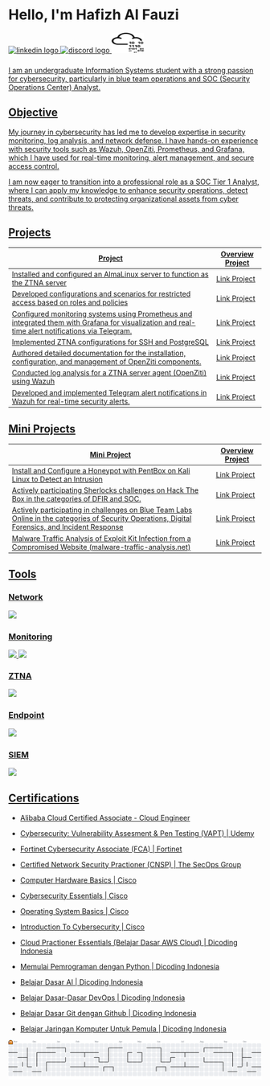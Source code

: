 # Hello, I'm Hafizh Al Fauzi
<div align="left">
  <a href="https://www.linkedin.com/in/hafizhalfauzi" target="_blank">
    <img src="https://raw.githubusercontent.com/maurodesouza/profile-readme-generator/master/src/assets/icons/social/linkedin/default.svg" width="65" height="40" alt="linkedin logo" />
  </a>
  <a href="https://discordapp.com/users/239606244409737216" target="_blank">
  <img src="https://raw.githubusercontent.com/maurodesouza/profile-readme-generator/master/src/assets/icons/social/discord/default.svg" width="65" height="40" alt="discord logo" />
  <a href="https://blueteamlabs.online/public/user/5a72a98b18bc3c000dc11a" target="_blank">
  <a href="https://tryhackme.com/p/cad0nk" target="_blank">
  <img src="https://raw.githubusercontent.com/maurodesouza/profile-readme-generator/master/src/assets/icons/social/tryhackme/default.svg" width="65" height="40" alt="tryhackme logo" />
  <a href="https://app.hackthebox.com/profile/1867441" target="_blank">
</div>


###

I am an undergraduate Information Systems student with a strong passion for cybersecurity, particularly in blue team operations and SOC (Security Operations Center) Analyst.

## Objective

My journey in cybersecurity has led me to develop expertise in security monitoring, log analysis, and network defense. I have hands-on experience with security tools such as Wazuh, OpenZiti, Prometheus, and Grafana, which I have used for real-time monitoring, alert management, and secure access control.

I am now eager to transition into a professional role as a SOC Tier 1 Analyst, where I can apply my knowledge to enhance security operations, detect threats, and contribute to protecting organizational assets from cyber threats.

## Projects

|                                                                 Project                                                      | Overview Project           |
|------------------------------------------------------------------------------------------------------------------------------|----------------------------|
| Installed and configured an AlmaLinux server to function as the ZTNA server | <a href="https://github.com/cad0nk/Project-1">Link Project</a>|
| Developed configurations and scenarios for restricted access based on roles and policies | <a href="https://github.com/cad0nk/Project-2">Link Project</a>|
| Configured monitoring systems using Prometheus and integrated them with Grafana for visualization and real-time alert notifications via Telegram.  | <a href="https://github.com/cad0nk/Project-3">Link Project</a>|
| Implemented ZTNA configurations for SSH and PostgreSQL | <a href="https://github.com/cad0nk/Project-4">Link Project</a>|
| Authored detailed documentation for the installation, configuration, and management of OpenZiti components. | <a href="https://github.com/cad0nk/Project-5">Link Project</a>|
| Conducted log analysis for a ZTNA server agent (OpenZiti) using Wazuh | <a href="https://github.com/cad0nk/Project-6">Link Project</a>|
|  Developed and implemented Telegram alert notifications in Wazuh for real-time security alerts.| <a href="https://github.com/cad0nk/Project-7">Link Project</a>|

## Mini Projects

|                                                              Mini Project                                                    | Overview Project           |
|------------------------------------------------------------------------------------------------------------------------------|----------------------------|
| Install and Configure a Honeypot with PentBox on Kali Linux to Detect an Intrusion | <a href="https://github.com/cad0nk/MiniProject-1">Link Project</a>|
| Actively participating Sherlocks challenges on Hack The Box in the categories of DFIR and SOC. | <a href="https://github.com/cad0nk/MiniProject-2">Link Project</a>|
| Actively participating in challenges on Blue Team Labs Online in the categories of Security Operations, Digital Forensics, and Incident Response| <a href="https://github.com/cad0nk/MiniProject-3">Link Project</a>|
| Malware Traffic Analysis of Exploit Kit Infection from a Compromised Website (malware-traffic-analysis.net) | <a href="https://github.com/cad0nk/MiniProject-4">Link Project</a> |


## Tools

### Network
<div>
    <img src="https://img.shields.io/badge/-Wireshark-1679A7?&style=for-the-badge&logo=Wireshark&logoColor=white" />
</div>

### Monitoring
<div>
    <img src="https://img.shields.io/badge/-Grafana-F46800?&style=for-the-badge&logo=Grafana&logoColor=white" />
    <img src="https://img.shields.io/badge/-Prometheus-E6522C?&style=for-the-badge&logo=Prometheus&logoColor=white" />
</div>

### ZTNA
<div>
    <img src="https://img.shields.io/badge/-OpenZiti-6A0DAD?&style=for-the-badge&logo=OpenZiti&logoColor=white" />
</div>

### Endpoint
<div>
    <img src="https://img.shields.io/badge/-Velociraptor-4B275F?&style=for-the-badge&logo=Velociraptor&logoColor=white" />
</div>

### SIEM
<div>
    <img src="https://img.shields.io/badge/-Wazuh-007BFF?&style=for-the-badge&logo=Wazuh&logoColor=white" />
</div>

## Certifications
- Alibaba Cloud Certified Associate - Cloud Engineer

- Cybersecurity: Vulnerability Assesment & Pen Testing (VAPT) | Udemy

- Fortinet Cybersecurity Associate (FCA) | Fortinet

- Certified Network Security Practioner (CNSP) | The SecOps Group

- Computer Hardware Basics | Cisco

- Cybersecurity Essentials | Cisco

- Operating System Basics | Cisco

- Introduction To Cybersecurity | Cisco

- Cloud Practioner Essentials (Belajar Dasar AWS Cloud) | Dicoding Indonesia

- Memulai Pemrograman dengan Python | Dicoding Indonesia

- Belajar Dasar AI | Dicoding Indonesia

- Belajar Dasar-Dasar DevOps | Dicoding Indonesia

- Belajar Dasar Git dengan Github | Dicoding Indonesia

- Belajar Jaringan Komputer Untuk Pemula | Dicoding Indonesia


<picture>
  <source media="(prefers-color-scheme: dark)" srcset="https://raw.githubusercontent.com/cad0nk/cad0nk/output/pacman-contribution-graph-dark.svg">
  <source media="(prefers-color-scheme: light)" srcset="https://raw.githubusercontent.com/cad0nk/cad0nk/output/pacman-contribution-graph.svg">
  <img alt="pacman contribution graph" src="https://raw.githubusercontent.com/cad0nk/cad0nk/output/pacman-contribution-graph.svg">
</picture>

